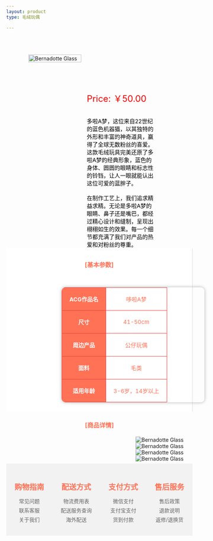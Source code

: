 ```yaml
---
layout: product
type: 毛绒玩偶

---
```


<head>
    <style>
        .product-container {
            display: flex; /* 使用flex布局 */
            align-items: flex-start; /* 垂直对齐项目为起始位置 */
            width: 100%; 
        }
        .concent {
            padding: 10px;
            background-color: #ffffff;
            border-right: 1px solid #ddd;
        }
        .product-blog-image {
            position: relative;
            flex: 1;
            margin-right: 15px;
            margin-left: 60px;
            margin-top: 50px;
        }
        .product-blog-image img {
            width: 100%;
            max-height: 400px;
            object-fit: contain;
        }
        .product-details {
            flex: 2; /* 占据剩余空间 */
        }
        .product-price {
            color: red; 
            margin-top: 150px; /* 添加一些上边距，使价格与图片之间有一些空间 */ 
            font-size: 24px;
        }
        .product-description {
            color: black; 
            font-size: 15px;
            margin-top: 5px; /* 添加一些上边距，使价格与图片之间有一些空间*/ 
            margin-right: 100px;
        }
        table {
            width: 80%;
            border-collapse: collapse;
            margin-left: 140px;
            border-radius: 10px; /* 圆角效果，半径为10px */  
            box-shadow: 0 0 10px rgba(0, 0, 0, 0.3);
        }
        th, td {
            border: 1px solid #EE3B3B;
            padding: 20px;
            text-align: center;
            color:#FF7256;
            font-size: 15px;
        }
        th {
            background-color: #FF7256;
            color: white; /* 表头文字颜色为白色 */  
            border: 1px solid #EE3B3B;
        }
        .product-blog-image1 {
            flex: 1;
            margin-left: 350px;
            margin-top: 20px;
        }
        .footer-container {
            display: flex;
            justify-content: space-around;
            background-color: #f2f2f2;
            padding: 20px 0;
            margin-top: 5px; /* 添加上边距，与上面的内容分隔 */
        }
        .footer-column {
            text-align: center;
        }
        .footer-column h3 {
            color: #FF7256;
            margin-bottom: 10px;
            font-size: 20px;
        }
        .footer-column ul {
            list-style: none;
            padding: 0;
        }
        .footer-column li {
            margin: 5px 0;
        }
        .footer-column a {
            color: #666;
            text-decoration: none;
        }
        .footer-column a:hover {
            color: #FF7256;
            text-decoration: underline;
        }
    </style>
</head>
<body>
    <div class="product-container">
        <div class="product-blog-image">  
                <img src="https://img30.360buyimg.com/imgzone/jfs/t1/229548/21/3293/142174/6556cf09F3743b6ac/03fa2ed45c858483.jpg" alt="Bernadotte Glass">  
            </div> 
            <div class="product-details"> 
                <div class="product-price">  
                    Price: ￥50.00
                    <br><br> 
                </div>  
                <div class="product-description">  
                    多啦A梦，这位来自22世纪的蓝色机器猫，以其独特的外形和丰富的神奇道具，赢得了全球无数粉丝的喜爱。这款毛绒玩具完美还原了多啦A梦的经典形象，蓝色的身体、圆圆的眼睛和标志性的铃铛，让人一眼就能认出这位可爱的蓝胖子。
                    <br><br> 
                    在制作工艺上，我们追求精益求精。无论是多啦A梦的眼睛、鼻子还是嘴巴，都经过精心设计和缝制，呈现出栩栩如生的效果。每一个细节都充满了我们对产品的热爱和对粉丝的尊重。
                </div>  
            </div>
    </div>
    <style>  
    /* 使用内部样式表来设置样式 */  
    h3 {  
        text-align: center; /* 将h2标签内的文本居中 */  
        color:#FF7256;
    }  
    </style>  
    <div class="concent">
        <h3>[基本参数]</h3>
        <br>
        <table>
            <tr>
                <th>ACG作品名</th>
                <td>哆啦A梦</td>
            </tr>
            <tr>
                <th>尺寸</th>
                <td>41-50cm</td>
            </tr>
            <tr>
                <th>周边产品</th>
                <td>公仔玩偶</td>
            </tr>
            <tr>
                <th>面料</th>
                <td>毛类</td>
            </tr>
            <tr>
                <th>适用年龄</th>
                <td>3-6岁，14岁以上</td>
            </tr>
        </table> 
    </div>
    <h3>[商品详情]</h3>
        <div class="product-blog-image1">  
            <img src="https://img30.360buyimg.com/imgzone/jfs/t1/174848/14/27884/188875/620c8d50E76c67cf4/f0a23cff800a610c.jpg" alt="Bernadotte Glass">  
            <img src="https://img30.360buyimg.com/imgzone/jfs/t1/223404/9/10743/112953/620c8d52Eb8850ddb/520d60a6b461688c.jpg" alt="Bernadotte Glass">  
            <img src="https://img14.360buyimg.com/imgzone/jfs/t1/133532/4/23202/183720/620c8d54Eff022e03/4c8567aa14edaccd.jpg" alt="Bernadotte Glass">  
            <img src="https://img20.360buyimg.com/imgzone/jfs/t1/121804/9/21453/163160/620c8d5bEea4c3c84/fb97bf8f03b63d3e.jpg" alt="Bernadotte Glass">  
        </div> 
    <div class="footer-container">
        <div class="footer-column">
            <h3>购物指南</h3>
            <ul>
                <li><a href="#">常见问题</a></li>
                <li><a href="#">联系客服</a></li>
                <li><a href="#">关于我们</a></li>
            </ul>
        </div>
        <div class="footer-column">
            <h3>配送方式</h3>
            <ul>
                <li><a href="#">物流费用表</a></li>
                <li><a href="#">配送服务查询</a></li>
                <li><a href="#">海外配送</a></li>
            </ul>
        </div>
        <div class="footer-column">
            <h3>支付方式</h3>
            <ul>
                <li><a href="#">微信支付</a></li>
                <li><a href="#">支付宝支付</a></li>
                <li><a href="#">货到付款</a></li>
            </ul>
        </div>
        <div class="footer-column">
            <h3>售后服务</h3>
            <ul>
                <li><a href="#">售后政策</a></li>
                <li><a href="#">退款说明</a></li>
                <li><a href="#">返修/退换货</a></li>
            </ul>
        </div>
    </div>

</body>